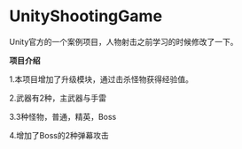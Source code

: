 # UnityShootingGame

Unity官方的一个案例项目，人物射击之前学习的时候修改了一下。

**项目介绍**

1.本项目增加了升级模块，通过击杀怪物获得经验值。

2.武器有2种，主武器与手雷

3.3种怪物，普通，精英，Boss

4.增加了Boss的2种弹幕攻击
